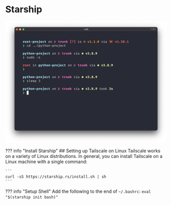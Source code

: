 # Starship

![pic1](../img/starship2.png)

??? info "Install Starship"
    ## Setting up Tailscale on Linux
    Tailscale works on a variety of Linux distributions. In general, you can install Tailscale on a Linux machine with a single command:

    ```
    curl -sS https://starship.rs/install.sh | sh
    ```

??? info "Setup Shell"
    Add the following to the end of `~/.bashrc`:
    ```
    eval "$(starship init bash)"
    ```